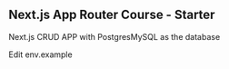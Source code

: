 ## Next.js App Router Course - Starter

Next.js CRUD APP with PostgresMySQL as the database

Edit env.example